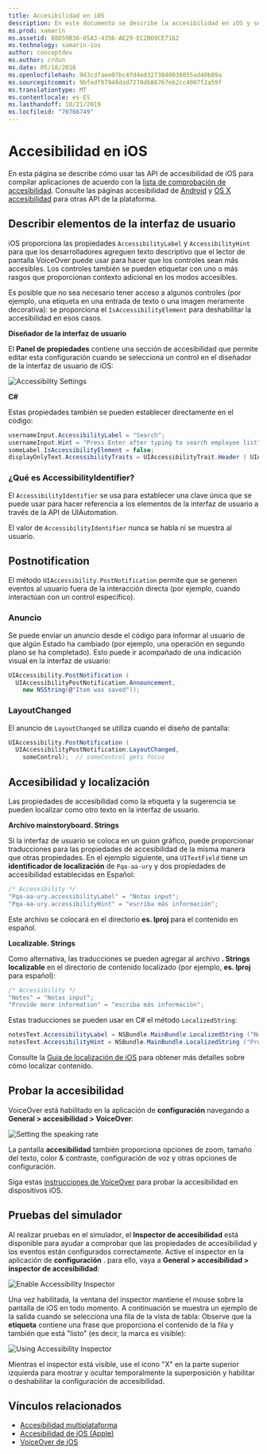 ```yaml
---
title: Accesibilidad en iOS
description: En este documento se describe la accesibilidad en iOS y se tratan diversas propiedades y características que se pueden usar para que la aplicación pueda utilizarla tanto como sea posible.
ms.prod: xamarin
ms.assetid: 88D59B36-05A3-4356-AE29-EC2B69CE7162
ms.technology: xamarin-ios
author: conceptdev
ms.author: crdun
ms.date: 05/18/2016
ms.openlocfilehash: 943cdfaee07bc4fd4ed3273840036055ad40b89a
ms.sourcegitcommit: 9bfedf07940dad7270db86767eb2cc4007f2a59f
ms.translationtype: MT
ms.contentlocale: es-ES
ms.lasthandoff: 10/21/2019
ms.locfileid: "70766749"
---
```

# <a name="accessibility-on-ios"></a>Accesibilidad en iOS

En esta página se describe cómo usar las API de accesibilidad de iOS para compilar aplicaciones de acuerdo con la [lista de comprobación de accesibilidad](~/cross-platform/app-fundamentals/accessibility.md).
Consulte las páginas accesibilidad de [Android](~/android/app-fundamentals/accessibility.md) y [OS X accesibilidad](~/mac/app-fundamentals/accessibility.md) para otras API de la plataforma.

## <a name="describing-ui-elements"></a>Describir elementos de la interfaz de usuario

iOS proporciona las propiedades `AccessibilityLabel` y `AccessibilityHint` para que los desarrolladores agreguen texto descriptivo que el lector de pantalla VoiceOver puede usar para hacer que los controles sean más accesibles. Los controles también se pueden etiquetar con uno o más rasgos que proporcionan contexto adicional en los modos accesibles.

Es posible que no sea necesario tener acceso a algunos controles (por ejemplo, una etiqueta en una entrada de texto o una imagen meramente decorativa): se proporciona el `IsAccessibilityElement` para deshabilitar la accesibilidad en esos casos.

**Diseñador de la interfaz de usuario**

El **Panel de propiedades** contiene una sección de accesibilidad que permite editar esta configuración cuando se selecciona un control en el diseñador de la interfaz de usuario de iOS:

![](accessibility-images/ios-designer-sml.png "Accessibility Settings")

**C#**

Estas propiedades también se pueden establecer directamente en el código:

```csharp
usernameInput.AccessibilityLabel = "Search";
usernameInput.Hint = "Press Enter after typing to search employee list";
someLabel.IsAccessibilityElement = false;
displayOnlyText.AccessibilityTraits = UIAccessibilityTrait.Header | UIAccessibilityTrait.Selected;
```

### <a name="what-is-accessibilityidentifier"></a>¿Qué es AccessibilityIdentifier?

El `AccessibilityIdentifier` se usa para establecer una clave única que se puede usar para hacer referencia a los elementos de la interfaz de usuario a través de la API de UIAutomation.

El valor de `AccessibilityIdentifier` nunca se habla ni se muestra al usuario.

<a name="postnotification" />

## <a name="postnotification"></a>Postnotification

El método `UIAccessibility.PostNotification` permite que se generen eventos al usuario fuera de la interacción directa (por ejemplo, cuando interactúan con un control específico).

### <a name="announcement"></a>Anuncio

Se puede enviar un anuncio desde el código para informar al usuario de que algún Estado ha cambiado (por ejemplo, una operación en segundo plano se ha completado). Esto puede ir acompañado de una indicación visual en la interfaz de usuario:

```csharp
UIAccessibility.PostNotification (
  UIAccessibilityPostNotification.Announcement,
    new NSString(@"Item was saved"));
```

### <a name="layoutchanged"></a>LayoutChanged

El anuncio de `LayoutChanged` se utiliza cuando el diseño de pantalla:

```csharp
UIAccessibility.PostNotification (
  UIAccessibilityPostNotification.LayoutChanged,
    someControl);  // someControl gets focus
```

## <a name="accessibility-and-localization"></a>Accesibilidad y localización

Las propiedades de accesibilidad como la etiqueta y la sugerencia se pueden localizar como otro texto en la interfaz de usuario.

**Archivo mainstoryboard. Strings**

Si la interfaz de usuario se coloca en un guion gráfico, puede proporcionar traducciones para las propiedades de accesibilidad de la misma manera que otras propiedades. En el ejemplo siguiente, una `UITextField` tiene un **identificador de localización** de `Pqa-aa-ury` y dos propiedades de accesibilidad establecidas en Español:

```csharp
/* Accessibility */
"Pqa-aa-ury.accessibilityLabel" = "Notas input";
"Pqa-aa-ury.accessibilityHint" = "escriba más información";
```

Este archivo se colocará en el directorio **es. lproj** para el contenido en español.

**Localizable. Strings**

Como alternativa, las traducciones se pueden agregar al archivo **. Strings localizable** en el directorio de contenido localizado (por ejemplo, **es. lproj** para español):

```csharp
/* Accessibility */
"Notes" = "Notas input";
"Provide more information" = "escriba más información";
```

Estas traducciones se pueden usar en C# el método `LocalizedString`:

```csharp
notesText.AccessibilityLabel = NSBundle.MainBundle.LocalizedString ("Notes", "");
notesText.AccessibilityHint = NSBundle.MainBundle.LocalizedString ("Provide more information", "");
```

Consulte la [Guía de localización de iOS](~/ios/app-fundamentals/localization/index.md) para obtener más detalles sobre cómo localizar contenido.

<a name="testing" />

## <a name="testing-accessibility"></a>Probar la accesibilidad

VoiceOver está habilitado en la aplicación de **configuración** navegando a **General > accesibilidad > VoiceOver**:

![](accessibility-images/settings-sml.png "Setting the speaking rate")

La pantalla **accesibilidad** también proporciona opciones de zoom, tamaño del texto, color & contraste, configuración de voz y otras opciones de configuración.

Siga estas [instrucciones de VoiceOver](https://developer.apple.com/library/ios/technotes/TestingAccessibilityOfiOSApps/TestAccessibilityonYourDevicewithVoiceOver/TestAccessibilityonYourDevicewithVoiceOver.html) para probar la accesibilidad en dispositivos iOS.

## <a name="simulator-testing"></a>Pruebas del simulador

Al realizar pruebas en el simulador, el **Inspector de accesibilidad** está disponible para ayudar a comprobar que las propiedades de accesibilidad y los eventos están configurados correctamente. Active el inspector en la aplicación de **configuración** . para ello, vaya a **General > accesibilidad > inspector de accesibilidad**:

![](accessibility-images/settings-inspector-sml.png "Enable Accessibility Inspector")

Una vez habilitada, la ventana del inspector mantiene el mouse sobre la pantalla de iOS en todo momento.
A continuación se muestra un ejemplo de la salida cuando se selecciona una fila de la vista de tabla: Observe que la **etiqueta** contiene una frase que proporciona el contenido de la fila y también que está "listo" (es decir, la marca es visible):

![](accessibility-images/tableview-a11y-sml.png "Using Accessibility Inspector")

Mientras el inspector está visible, use el icono "X" en la parte superior izquierda para mostrar y ocultar temporalmente la superposición y habilitar o deshabilitar la configuración de accesibilidad.

## <a name="related-links"></a>Vínculos relacionados

- [Accesibilidad multiplataforma](~/cross-platform/app-fundamentals/accessibility.md)
- [Accesibilidad de iOS (Apple)](https://developer.apple.com/library/ios/documentation/UserExperience/Conceptual/iPhoneAccessibility/Accessibility_on_iPhone/Accessibility_on_iPhone.html)
- [VoiceOver de iOS](http://www.apple.com/accessibility/ios/voiceover/)
